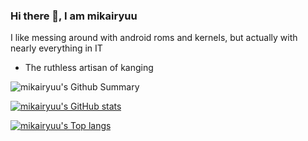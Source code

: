 ### Hi there 👋, I am mikairyuu

I like messing around with android roms and kernels, but actually with nearly everything in IT
- The ruthless artisan of kanging

![mikairyuu's Github Summary](https://github-profile-summary-cards.vercel.app/api/cards/profile-details?username=mikairyuu&theme=vue)

[![mikairyuu's GitHub stats](https://github-readme-stats.vercel.app/api?username=mikairyuu&theme=vue)](https://github.com/anuraghazra/github-readme-stats)

[![mikairyuu's Top langs](https://github-readme-stats.vercel.app/api/top-langs/?username=mikairyuu&layout=compact&theme=vue&hide=shell)](https://github.com/anuraghazra/github-readme-stats)
